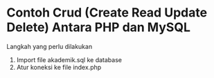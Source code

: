 # Contoh Crud (Create Read Update Delete) Antara PHP dan MySQL
Langkah yang perlu dilakukan
1. Import file akademik.sql ke database
2. Atur koneksi ke file index.php
